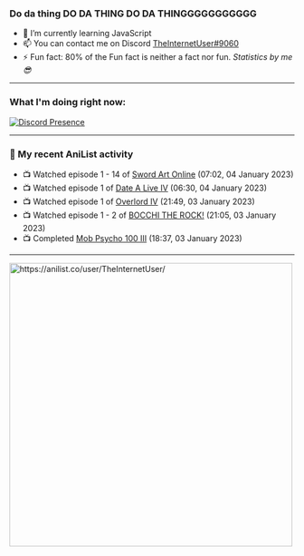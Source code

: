 ### Do da thing DO DA THING DO DA THINGGGGGGGGGGG

- 🌱 I’m currently learning JavaScript
- 📫 You can contact me on Discord [TheInternetUser#9060](https://discord.com/users/534117072796385300)
- ⚡ Fun fact: 80% of the Fun fact is neither a fact nor fun. _Statistics by me 😎_
<hr>
 
### What I'm doing right now:
[![Discord Presence](https://lanyard.cnrad.dev/api/534117072796385300)](https://discord.com/users/534117072796385300)
<hr>
  
### 🌸 My recent AniList activity

<!-- ANILIST_ACTIVITY:start -->

-   📺 Watched episode 1 - 14 of [Sword Art Online](https://anilist.co/anime/11757) (07:02, 04 January 2023)
-   📺 Watched episode 1 of [Date A Live IV](https://anilist.co/anime/116605) (06:30, 04 January 2023)
-   📺 Watched episode 1 of [Overlord IV](https://anilist.co/anime/133844) (21:49, 03 January 2023)
-   📺 Watched episode 1 - 2 of [BOCCHI THE ROCK!](https://anilist.co/anime/130003) (21:05, 03 January 2023)
-   📺 Completed [Mob Psycho 100 III](https://anilist.co/anime/140439) (18:37, 03 January 2023)

<!-- ANILIST_ACTIVITY:end -->
<hr>

<img width="500" alt="https://anilist.co/user/TheInternetUser/" src="https://img.anili.st/User/929966"/>

